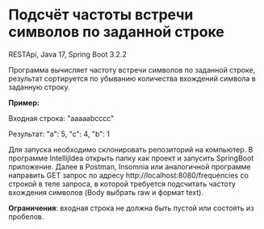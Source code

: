 # Подсчёт частоты встречи символов по заданной строке 

RESTApi, Java 17, Spring Boot 3.2.2

Программа вычисляет частоту встречи символов по заданной строке, результат сортируется по убыванию количества вхождений символа в заданную строку.

**Пример:**

Входная строка: "аааааbcccc"

Результат: "a": 5, "c": 4, "b": 1


Для запуска необходимо склонировать репозиторий на компьютер.
В программе IntellijIdea открыть папку как проект и запусить SpringBoot приложение.
Далее в Postman, Insomnia или аналогичной программе направить GET запрос по адресу http://localhost:8080/frequencies cо строкой в теле запроса, в которой требуется подсчитать частоту вхождения символов (Body выбрать raw и формат text).

**Ограничения**: входная строка не должна быть пустой или состоять из пробелов.

